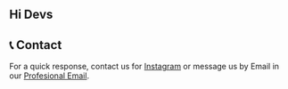 ## Hi Devs

## 📞 Contact

For a quick response, contact us for [Instagram](https://instagram.com/magnidevelopment "@magnidevelopment") or message us by Email in our [Profesional Email](mailto:contact@magni.dev "contact@magni.dev").

<!--

**Here are some ideas to get you started:**

🙋‍♀️ A short introduction - what is your organization all about?
🌈 Contribution guidelines - how can the community get involved?
👩‍💻 Useful resources - where can the community find your docs? Is there anything else the community should know?
🍿 Fun facts - what does your team eat for breakfast?
🧙 Remember, you can do mighty things with the power of [Markdown](https://docs.github.com/github/writing-on-github/getting-started-with-writing-and-formatting-on-github/basic-writing-and-formatting-syntax)
-->
